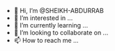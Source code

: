 - 👋 Hi, I’m @SHEIKH-ABDURRAB
- 👀 I’m interested in ...
- 🌱 I’m currently learning ...
- 💞️ I’m looking to collaborate on ...
- 📫 How to reach me ...

<!---
SHEIKH-ABDURRAB/SHEIKH-ABDURRAB is a ✨ special ✨ repository because its `README.md` (this file) appears on your GitHub profile.
You can click the Preview link to take a look at your changes.
--->
